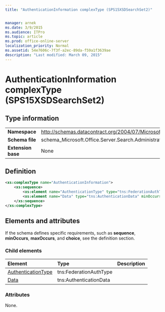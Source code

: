 ```yaml
---
title: "AuthenticationInformation complexType (SPS15XSDSearchSet2)"


manager: arnek
ms.date: 3/9/2015
ms.audience: ITPro
ms.topic: article
ms.prod: office-online-server
localization_priority: Normal
ms.assetid: 54e7606c-7f3f-a2ec-89da-f59a1f3639ae
description: "Last modified: March 09, 2015"
---
```


# AuthenticationInformation complexType (SPS15XSDSearchSet2)

 
  
## Type information

|||
|:-----|:-----|
|**Namespace** <br/> |http://schemas.datacontract.org/2004/07/Microsoft.Office.Server.Search.Administration  <br/> |
|**Schema file** <br/> |schema_Microsoft.Office.Server.Search.Administration.xsd  <br/> |
|**Extension base** <br/> |None  <br/> |
   
## Definition

```XML
<xs:complexType name="AuthenticationInformation">
    <xs:sequence>
        <xs:element name="AuthenticationType" type="tns:FederationAuthType" minOccurs="0"></xs:element>
        <xs:element name="Data" type="tns:AuthenticationData" minOccurs="0"></xs:element>
    </xs:sequence>
</xs:complexType>

```

## Elements and attributes

If the schema defines specific requirements, such as **sequence**, **minOccurs**, **maxOccurs**, and **choice**, see the definition section. 
  
### Child elements

|**Element**|**Type**|**Description**|
|:-----|:-----|:-----|
|[AuthenticationType](authenticationtype-element-authenticationinformation-complextypesps15xsdsearchse.md) <br/> |tns:FederationAuthType  <br/> ||
|[Data](data-element-authenticationinformation-complextypesps15xsdsearchset2.md) <br/> |tns:AuthenticationData  <br/> ||
   
### Attributes

None.
  

